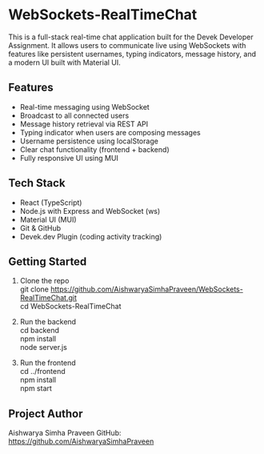 # WebSockets-RealTimeChat
This is a full-stack real-time chat application built for the Devek Developer Assignment. It allows users to communicate live using WebSockets with features like persistent usernames, typing indicators, message history, and a modern UI built with Material UI.

## Features

- Real-time messaging using WebSocket
- Broadcast to all connected users
- Message history retrieval via REST API
- Typing indicator when users are composing messages
- Username persistence using localStorage
- Clear chat functionality (frontend + backend)
- Fully responsive UI using MUI

## Tech Stack

- React (TypeScript)
- Node.js with Express and WebSocket (ws)
- Material UI (MUI)
- Git & GitHub
- Devek.dev Plugin (coding activity tracking)

## Getting Started

1. Clone the repo  
   git clone https://github.com/AishwaryaSimhaPraveen/WebSockets-RealTimeChat.git  
   cd WebSockets-RealTimeChat

2. Run the backend  
   cd backend  
   npm install  
   node server.js

3. Run the frontend  
   cd ../frontend  
   npm install  
   npm start


## Project Author

Aishwarya Simha Praveen
GitHub: https://github.com/AishwaryaSimhaPraveen